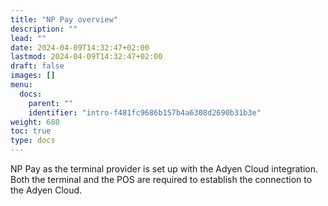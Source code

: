```yaml
---
title: "NP Pay overview"
description: ""
lead: ""
date: 2024-04-09T14:32:47+02:00
lastmod: 2024-04-09T14:32:47+02:00
draft: false
images: []
menu:
  docs:
    parent: ""
    identifier: "intro-f481fc9686b157b4a6308d2690b31b3e"
weight: 680
toc: true
type: docs
---
```


NP Pay as the terminal provider is set up with the Adyen Cloud integration. Both the terminal and the POS are required to establish the connection to the Adyen Cloud.  